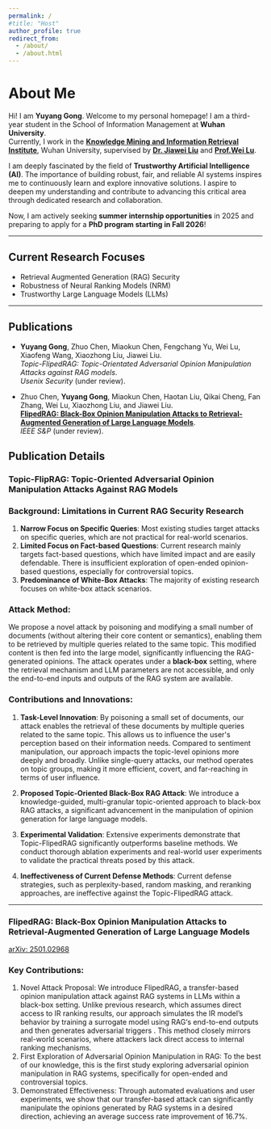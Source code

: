```yaml
---
permalink: /
#title: "Host"
author_profile: true
redirect_from: 
  - /about/
  - /about.html
---
```


# About Me

Hi! I am **Yuyang Gong**. Welcome to my personal homepage!
I am a third-year student in the School of Information Management at **Wuhan University**.  
Currently, I work in the [**Knowledge Mining and Information Retrieval Institute**](http://39.103.203.133/), Wuhan University, supervised by [**Dr. Jiawei Liu**](https://scholar.google.cz/citations?hl=zh-CN&user=xUpTKD8AAAAJ) and [**Prof.Wei Lu**](https://scholar.google.cz/citations?hl=zh-CN&user=mRdnCQ4AAAAJ).  

I am deeply fascinated by the field of **Trustworthy Artificial Intelligence (AI)**. The importance of building robust, fair, and reliable AI systems inspires me to continuously learn and explore innovative solutions. I aspire to deepen my understanding and contribute to advancing this critical area through dedicated research and collaboration.

Now, I am actively seeking **summer internship opportunities** in 2025 and preparing to apply for a **PhD program starting in Fall 2026**!


---

## Current Research Focuses

- Retrieval Augmented Generation (RAG) Security  
- Robustness of Neural Ranking Models (NRM)  
- Trustworthy Large Language Models (LLMs)  

---

## Publications

- **Yuyang Gong**, Zhuo Chen, Miaokun Chen, Fengchang Yu, Wei Lu, Xiaofeng Wang, Xiaozhong Liu, Jiawei Liu.   
  *Topic-FlipedRAG: Topic-Orientated Adversarial Opinion Manipulation Attacks against RAG models*.  
  *Usenix Security* (under review).  

- Zhuo Chen, **Yuyang Gong**, Miaokun Chen, Haotan Liu, Qikai Cheng, Fan Zhang, Wei Lu, Xiaozhong Liu, and Jiawei Liu.  
  [**FlipedRAG: Black-Box Opinion Manipulation Attacks to Retrieval-Augmented Generation of Large Language Models**](https://arxiv.org/abs/2501.02968).  
  *IEEE S&P* (under review).  


## Publication Details
### Topic-FlipRAG: Topic-Oriented Adversarial Opinion Manipulation Attacks Against RAG Models

### Background: Limitations in Current RAG Security Research
1. **Narrow Focus on Specific Queries**: Most existing studies target attacks on specific queries, which are not practical for real-world scenarios.
2. **Limited Focus on Fact-based Questions**: Current research mainly targets fact-based questions, which have limited impact and are easily defendable. There is insufficient exploration of open-ended opinion-based questions, especially for controversial topics.
3. **Predominance of White-Box Attacks**: The majority of existing research focuses on white-box attack scenarios.

### Attack Method:
We propose a novel attack by poisoning and modifying a small number of documents (without altering their core content or semantics), enabling them to be retrieved by multiple queries related to the same topic. This modified content is then fed into the large model, significantly influencing the RAG-generated opinions. The attack operates under a **black-box** setting, where the retrieval mechanism and LLM parameters are not accessible, and only the end-to-end inputs and outputs of the RAG system are available.

### Contributions and Innovations:
1. **Task-Level Innovation**: By poisoning a small set of documents, our attack enables the retrieval of these documents by multiple queries related to the same topic. This allows us to influence the user's perception based on their information needs. Compared to sentiment manipulation, our approach impacts the topic-level opinions more deeply and broadly. Unlike single-query attacks, our method operates on topic groups, making it more efficient, covert, and far-reaching in terms of user influence.
   
2. **Proposed Topic-Oriented Black-Box RAG Attack**: We introduce a knowledge-guided, multi-granular topic-oriented approach to black-box RAG attacks, a significant advancement in the manipulation of opinion generation for large language models.
   
3. **Experimental Validation**: Extensive experiments demonstrate that Topic-FlipedRAG significantly outperforms baseline methods. We conduct thorough ablation experiments and real-world user experiments to validate the practical threats posed by this attack.
   
4. **Ineffectiveness of Current Defense Methods**: Current defense strategies, such as perplexity-based, random masking, and reranking approaches, are ineffective against the Topic-FlipedRAG attack.

---

### FlipedRAG: Black-Box Opinion Manipulation Attacks to Retrieval-Augmented Generation of Large Language Models
[arXiv: 2501.02968](https://arxiv.org/abs/2501.02968)

### Key Contributions:
1.	Novel Attack Proposal: We introduce FlipedRAG, a transfer-based opinion manipulation attack against RAG systems in LLMs within a black-box setting. Unlike previous research, which assumes direct access to IR ranking results, our approach simulates the IR model’s behavior by training a surrogate model using RAG‘s end-to-end outputs and then generates adversarial triggers . This method closely mirrors real-world scenarios, where attackers lack direct access to internal ranking mechanisms.
2. First Exploration of Adversarial Opinion Manipulation in RAG: To the best of our knowledge, this is the first study exploring adversarial opinion manipulation in RAG systems, specifically for open-ended and controversial topics.
3. Demonstrated Effectiveness: Through automated evaluations and user experiments, we show that our transfer-based attack can significantly manipulate the opinions generated by RAG systems in a desired direction, achieving an average success rate improvement of 16.7%.